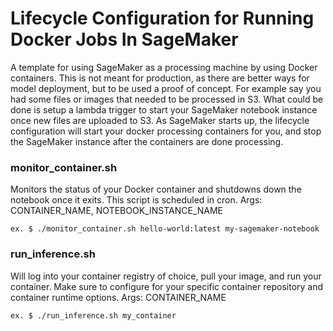 # Lifecycle Configuration for Running Docker Jobs In SageMaker

A template for using SageMaker as a processing machine by using Docker containers. This is not meant for production, as there are better ways for model deployment, but to be used a proof of concept. For example say you had some files or images that needed to be processed in S3. What could be done is setup a lambda trigger to start your SageMaker notebook instance once new files are uploaded to S3. As SageMaker starts up, the lifecycle configuration will start your docker processing containers for you, and stop the SageMaker instance after the containers are done processing. 

### monitor_container.sh
Monitors the status of your Docker container and shutdowns down the notebook once it exits. This script is scheduled in cron. Args: CONTAINER_NAME, NOTEBOOK_INSTANCE_NAME
```
ex. $ ./monitor_container.sh hello-world:latest my-sagemaker-notebook 
```
### run_inference.sh
Will log into your container registry of choice, pull your image, and run your container. Make sure to configure for your specific container repository and container runtime options. Args: CONTAINER_NAME
```
ex. $ ./run_inference.sh my_container
```
